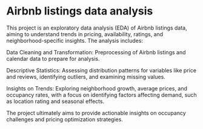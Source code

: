 # Airbnb listings data analysis

This project is an exploratory data analysis (EDA) of Airbnb listings data, aiming to understand trends in pricing, availability, ratings, and neighborhood-specific insights. The analysis includes:

Data Cleaning and Transformation: Preprocessing of Airbnb listings and calendar data to prepare for analysis.

Descriptive Statistics: Assessing distribution patterns for variables like price and reviews, identifying outliers, and examining missing values.

Insights on Trends: Exploring neighborhood growth, average prices, and occupancy rates, with a focus on identifying factors affecting demand, such as location rating and seasonal effects.

The project ultimately aims to provide actionable insights on occupancy challenges and pricing optimization strategies.
